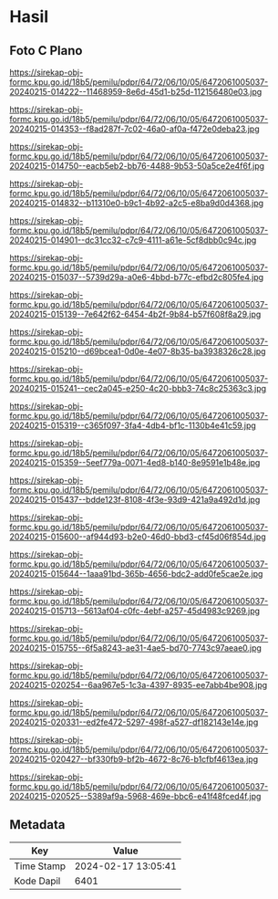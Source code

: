 # Hasil

## Foto C Plano

https://sirekap-obj-formc.kpu.go.id/18b5/pemilu/pdpr/64/72/06/10/05/6472061005037-20240215-014222--11468959-8e6d-45d1-b25d-112156480e03.jpg

https://sirekap-obj-formc.kpu.go.id/18b5/pemilu/pdpr/64/72/06/10/05/6472061005037-20240215-014353--f8ad287f-7c02-46a0-af0a-f472e0deba23.jpg

https://sirekap-obj-formc.kpu.go.id/18b5/pemilu/pdpr/64/72/06/10/05/6472061005037-20240215-014750--eacb5eb2-bb76-4488-9b53-50a5ce2e4f6f.jpg

https://sirekap-obj-formc.kpu.go.id/18b5/pemilu/pdpr/64/72/06/10/05/6472061005037-20240215-014832--b11310e0-b9c1-4b92-a2c5-e8ba9d0d4368.jpg

https://sirekap-obj-formc.kpu.go.id/18b5/pemilu/pdpr/64/72/06/10/05/6472061005037-20240215-014901--dc31cc32-c7c9-4111-a61e-5cf8dbb0c94c.jpg

https://sirekap-obj-formc.kpu.go.id/18b5/pemilu/pdpr/64/72/06/10/05/6472061005037-20240215-015037--5739d29a-a0e6-4bbd-b77c-efbd2c805fe4.jpg

https://sirekap-obj-formc.kpu.go.id/18b5/pemilu/pdpr/64/72/06/10/05/6472061005037-20240215-015139--7e642f62-6454-4b2f-9b84-b57f608f8a29.jpg

https://sirekap-obj-formc.kpu.go.id/18b5/pemilu/pdpr/64/72/06/10/05/6472061005037-20240215-015210--d69bcea1-0d0e-4e07-8b35-ba3938326c28.jpg

https://sirekap-obj-formc.kpu.go.id/18b5/pemilu/pdpr/64/72/06/10/05/6472061005037-20240215-015241--cec2a045-e250-4c20-bbb3-74c8c25363c3.jpg

https://sirekap-obj-formc.kpu.go.id/18b5/pemilu/pdpr/64/72/06/10/05/6472061005037-20240215-015319--c365f097-3fa4-4db4-bf1c-1130b4e41c59.jpg

https://sirekap-obj-formc.kpu.go.id/18b5/pemilu/pdpr/64/72/06/10/05/6472061005037-20240215-015359--5eef779a-0071-4ed8-b140-8e9591e1b48e.jpg

https://sirekap-obj-formc.kpu.go.id/18b5/pemilu/pdpr/64/72/06/10/05/6472061005037-20240215-015437--bdde123f-8108-4f3e-93d9-421a9a492d1d.jpg

https://sirekap-obj-formc.kpu.go.id/18b5/pemilu/pdpr/64/72/06/10/05/6472061005037-20240215-015600--af944d93-b2e0-46d0-bbd3-cf45d06f854d.jpg

https://sirekap-obj-formc.kpu.go.id/18b5/pemilu/pdpr/64/72/06/10/05/6472061005037-20240215-015644--1aaa91bd-365b-4656-bdc2-add0fe5cae2e.jpg

https://sirekap-obj-formc.kpu.go.id/18b5/pemilu/pdpr/64/72/06/10/05/6472061005037-20240215-015713--5613af04-c0fc-4ebf-a257-45d4983c9269.jpg

https://sirekap-obj-formc.kpu.go.id/18b5/pemilu/pdpr/64/72/06/10/05/6472061005037-20240215-015755--6f5a8243-ae31-4ae5-bd70-7743c97aeae0.jpg

https://sirekap-obj-formc.kpu.go.id/18b5/pemilu/pdpr/64/72/06/10/05/6472061005037-20240215-020254--6aa967e5-1c3a-4397-8935-ee7abb4be908.jpg

https://sirekap-obj-formc.kpu.go.id/18b5/pemilu/pdpr/64/72/06/10/05/6472061005037-20240215-020331--ed2fe472-5297-498f-a527-df182143e14e.jpg

https://sirekap-obj-formc.kpu.go.id/18b5/pemilu/pdpr/64/72/06/10/05/6472061005037-20240215-020427--bf330fb9-bf2b-4672-8c76-b1cfbf4613ea.jpg

https://sirekap-obj-formc.kpu.go.id/18b5/pemilu/pdpr/64/72/06/10/05/6472061005037-20240215-020525--5389af9a-5968-469e-bbc6-e41f48fced4f.jpg


## Metadata

| Key        | Value               |
| ---------- | ------------------- |
| Time Stamp | 2024-02-17 13:05:41 |
| Kode Dapil | 6401                |



